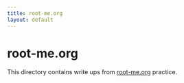 ```yaml
---
title: root-me.org
layout: default
---
```


# root-me.org

This directory contains write ups from [root-me.org](https://root-me.org) practice.
